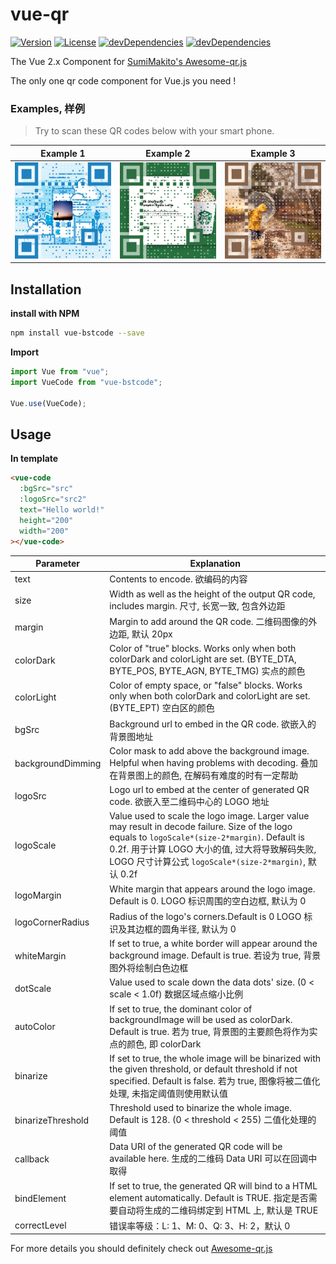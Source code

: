 # vue-qr

<a href="https://www.npmjs.com/package/vue-qr"><img src="https://img.shields.io/npm/v/vue-qr.svg" alt="Version"></a>
<a href="https://www.npmjs.com/package/vue-qr"><img src="https://img.shields.io/npm/l/vue-qr.svg" alt="License"></a>
<a href="https://www.npmjs.com/package/vue-qr"><img src="https://img.shields.io/david/dev/binaryify/vue-qr.svg" alt="devDependencies" ></a>
<a href="https://www.npmjs.com/package/vue-qr"><img src="https://img.shields.io/david/binaryify/vue-qr.svg" alt="devDependencies" ></a>

The Vue 2.x Component for [SumiMakito's Awesome-qr.js](https://github.com/SumiMakito/Awesome-qr.js)

The only one qr code component for Vue.js you need !

### Examples, 样例

> Try to scan these QR codes below with your smart phone.

| Example 1                                                                                                     | Example 2                                                                                                     | Example 3                                                                                                     |
| ------------------------------------------------------------------------------------------------------------- | ------------------------------------------------------------------------------------------------------------- | ------------------------------------------------------------------------------------------------------------- |
| <img src="https://raw.githubusercontent.com/Binaryify/vue-qr/master/demo/src/assets/result1.png" width="400"> | <img src="https://raw.githubusercontent.com/Binaryify/vue-qr/master/demo/src/assets/result2.png" width="400"> | <img src="https://raw.githubusercontent.com/Binaryify/vue-qr/master/demo/src/assets/result3.png" width="400"> |

## Installation

**install with NPM**

```bash
npm install vue-bstcode --save
```

**Import**

```js
import Vue from "vue";
import VueCode from "vue-bstcode";

Vue.use(VueCode);
```

## Usage

**In template**

```html
<vue-code
  :bgSrc="src"
  :logoSrc="src2"
  text="Hello world!"
  height="200"
  width="200"
></vue-code>
```

| Parameter         | Explanation                                                                                                                                                                                                                                                  |
| ----------------- | ------------------------------------------------------------------------------------------------------------------------------------------------------------------------------------------------------------------------------------------------------------ |
| text              | Contents to encode. 欲编码的内容                                                                                                                                                                                                                             |
| size              | Width as well as the height of the output QR code, includes margin. 尺寸, 长宽一致, 包含外边距                                                                                                                                                               |
| margin            | Margin to add around the QR code. 二维码图像的外边距, 默认 20px                                                                                                                                                                                              |
| colorDark         | Color of "true" blocks. Works only when both colorDark and colorLight are set. (BYTE_DTA, BYTE_POS, BYTE_AGN, BYTE_TMG) 实点的颜色                                                                                                                           |
| colorLight        | Color of empty space, or "false" blocks. Works only when both colorDark and colorLight are set. (BYTE_EPT) 空白区的颜色                                                                                                                                      |
| bgSrc             | Background url to embed in the QR code. 欲嵌入的背景图地址                                                                                                                                                                                                   |
| backgroundDimming | Color mask to add above the background image. Helpful when having problems with decoding. 叠加在背景图上的颜色, 在解码有难度的时有一定帮助                                                                                                                   |
| logoSrc           | Logo url to embed at the center of generated QR code. 欲嵌入至二维码中心的 LOGO 地址                                                                                                                                                                         |
| logoScale         | Value used to scale the logo image. Larger value may result in decode failure. Size of the logo equals to `logoScale*(size-2*margin)`. Default is 0.2f. 用于计算 LOGO 大小的值, 过大将导致解码失败, LOGO 尺寸计算公式 `logoScale*(size-2*margin)`, 默认 0.2f |
| logoMargin        | White margin that appears around the logo image. Default is 0. LOGO 标识周围的空白边框, 默认为 0                                                                                                                                                             |
| logoCornerRadius  | Radius of the logo's corners.Default is 0 LOGO 标识及其边框的圆角半径, 默认为 0                                                                                                                                                                              |
| whiteMargin       | If set to true, a white border will appear around the background image. Default is true. 若设为 true, 背景图外将绘制白色边框                                                                                                                                 |
| dotScale          | Value used to scale down the data dots' size. (0 < scale < 1.0f) 数据区域点缩小比例                                                                                                                                                                          |
| autoColor         | If set to true, the dominant color of backgroundImage will be used as colorDark. Default is true. 若为 true, 背景图的主要颜色将作为实点的颜色, 即 colorDark                                                                                                  |
| binarize          | If set to true, the whole image will be binarized with the given threshold, or default threshold if not specified. Default is false. 若为 true, 图像将被二值化处理, 未指定阈值则使用默认值                                                                   |
| binarizeThreshold | Threshold used to binarize the whole image. Default is 128. (0 < threshold < 255) 二值化处理的阈值                                                                                                                                                           |
| callback          | Data URI of the generated QR code will be available here. 生成的二维码 Data URI 可以在回调中取得                                                                                                                                                             |
| bindElement       | If set to true, the generated QR will bind to a HTML element automatically. Default is TRUE. 指定是否需要自动将生成的二维码绑定到 HTML 上, 默认是 TRUE                                                                                                       |
| correctLevel      | 错误率等级：L: 1、M: 0、Q: 3、H: 2，默认 0                                                                                                                                                                                                                   |

For more details you should definitely check out [Awesome-qr.js ](https://github.com/SumiMakito/Awesome-qr.js)
